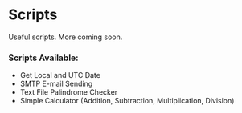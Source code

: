 # Scripts
Useful scripts. More coming soon. 
### Scripts Available:
* Get Local and UTC Date
* SMTP E-mail Sending
* Text File Palindrome Checker
* Simple Calculator (Addition, Subtraction, Multiplication, Division)
